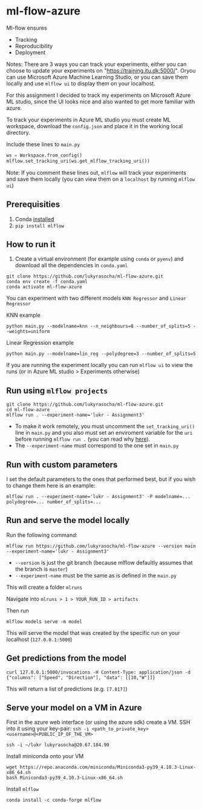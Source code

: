# ml-flow-azure

Ml-flow ensures
- Tracking
- Reproducibility
- Deployment

Notes:
There are 3 ways you can track your experiments, either you can choose to update your experiments on "https://training.itu.dk:5000/". Oryou can use Microsoft Azure Machine Learning Studio, or you can save them locally and use `mlflow ui` to display them on your localhost.

For this assignment I decided to track my experiments on Microsoft Azure ML studio, since the UI looks nice and also wanted to get more familiar with azure.

To track your experiments in Azure ML studio you must create ML workspace, download the `config.json` and place it in the working local directory. 

Include these lines to `main.py`
```python
ws = Workspace.from_config()
mlflow.set_tracking_uri(ws.get_mlflow_tracking_uri())
```
Note: If you comment these lines out, `mlflow` will track your experiments and save them locally (you can view them on a `localhost` by running `mlflow ui`)

## Prerequisities
1. Conda [installed](https://conda.io/projects/conda/en/latest/user-guide/install/index.html)
2. `pip install mlflow`

## How to run it

1. Create a virtual environment (for example using `conda` or `pyenv`) and download all the dependencies in `conda.yaml`
```
git clone https://github.com/lukyrasocha/ml-flow-azure.git
conda env create -f conda.yaml
conda activate ml-flow-azure 
```
You can experiment with two different models `KNN Regressor` and `Linear Regressor`

KNN example
```
python main.py --modelname=knn --n_neighbours=8 --number_of_splits=5 --weights=uniform
```

Linear Regression example
```
python main.py --modelname=lin_reg --polydegree=3 --number_of_splits=5
```
If you are running the experiment locally you can run `mlflow ui` to view the runs (or in Azure ML studio > Experiments otherwise)

## Run using `mlflow projects`

```
git clone https://github.com/lukyrasocha/ml-flow-azure.git
cd ml-flow-azure
mlflow run . --experiment-name='lukr - Assignment3'
```
- To make it work remotely, you must uncomment the `set_tracking_uri()` line in `main.py` and you also must set an enviroment variable for the `uri` before running `mlflow run .` (you can read why [here](https://lifesaver.codes/answer/runid-not-found-when-executing-mlflow-run-with-remote-tracking-server-608)).
- The `--experiment-name` must correspond to the one set in `main.py`

## Run with custom parameters
I set the default parameters to the ones that performed best, but if you wish to change them here is an example:
```
mlflow run . --experiment-name='lukr - Assignment3' -P modelname=... polydegree=... number_of_splits=...
```

## Run and serve the model locally
Run the following command:
```
mlflow run https://github.com/lukyrasocha/ml-flow-azure --version main --experiment-name='lukr - Assignment3'
```
- `--version` is just the git branch (because mlflow defaultly assumes that the branch is `master`)
- `--experiment-name` must be the same as is defined in the `main.py` 

This will create a folder `mlruns` 

Navigate into `mlruns > 1 > YOUR_RUN_ID > artifacts`

Then run
```
mlflow models serve -m model
```
This will serve the model that was created by the specific run on your localhost (`127.0.0.1:5000`)


## Get predictions from the model
```
curl 127.0.0.1:5000/invocations -H Content-Type: application/json -d {"columns": ["Speed", "Direction"], "data": [[10,"W"]]}
```
This will return a list of predictions (e.g. `[7.817]`)

## Serve your model on a VM in Azure

First in the azure web interface (or using the azure sdk) create a VM.
SSH into it using your key-pair: `ssh -i <path_to_private_key> <username>@<PUBLIC_IP_OF_THE_VM>`

```
ssh -i ~/lukr lukyrasocha@20.67.184.90
```

Install miniconda onto your VM
```
wget https://repo.anaconda.com/miniconda/Miniconda3-py39_4.10.3-Linux-x86_64.sh
bash Miniconda3-py39_4.10.3-Linux-x86_64.sh
```

Install `mlflow`
```
conda install -c conda-forge mlflow
```



